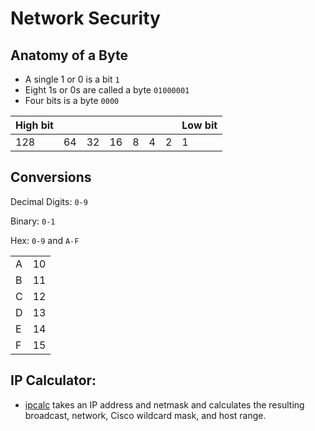 # Network Security


## Anatomy of a Byte
- A single 1 or 0 is a bit `1` 
- Eight 1s or 0s are called a byte `01000001`
- Four bits is a byte `0000`

| High bit  |   |   |   |   |   |   | Low bit  |
|---|---|---|---|---|---|---|---|
| 128  |  64 | 32  | 16  | 8  | 4  | 2  | 1  |


## Conversions 

Decimal Digits: `0-9`

Binary: `0-1`

Hex: `0-9` and `A-F`

|    |     |   
|--- |-----|
| A  | 10  |   
| B  | 11  |  
| C  | 12  |  
| D  | 13  |   
| E  | 14  |  
| F  | 15  |  

## IP Calculator:
* [ipcalc](http://jodies.de/ipcalc) takes an IP address and netmask and calculates the resulting broadcast, network, Cisco wildcard mask, and host range.
